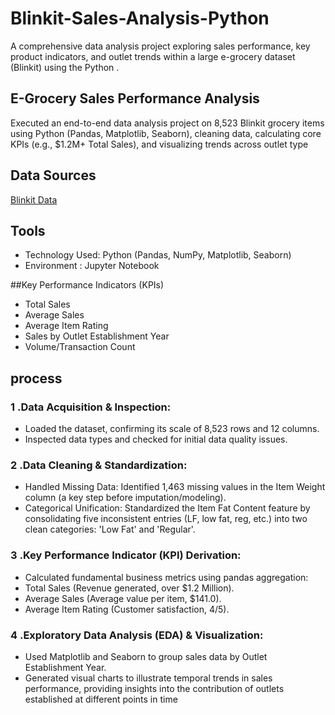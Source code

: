 # Blinkit-Sales-Analysis-Python
A comprehensive data analysis project exploring sales performance, key product indicators, and outlet trends within a large e-grocery dataset (Blinkit) using the Python .

## E-Grocery Sales Performance Analysis
Executed an end-to-end data analysis project on 8,523 Blinkit grocery items using Python (Pandas, Matplotlib, Seaborn), cleaning data, calculating core KPIs (e.g., $1.2M+ Total Sales), and visualizing trends across outlet type

## Data Sources
<a href ="https://github.com/sathwik-cherukuri/Blinkit-Sales-Analysis-Python/blob/main/BlinkIT%20Grocery%20Data.xlsx" >Blinkit Data</a>

## Tools
- Technology Used: Python (Pandas, NumPy, Matplotlib, Seaborn)
- Environment : Jupyter Notebook
  
##Key Performance Indicators (KPIs)
- Total Sales
- Average Sales
- Average Item Rating
- Sales by Outlet Establishment Year
- Volume/Transaction Count
  

## process
### 1 .Data Acquisition & Inspection:
- Loaded the dataset, confirming its scale of 8,523 rows and 12 columns.
- Inspected data types and checked for initial data quality issues.
### 2 .Data Cleaning & Standardization:
- Handled Missing Data: Identified 1,463 missing values in the Item Weight column (a key step before imputation/modeling).
- Categorical Unification: Standardized the Item Fat Content feature by consolidating five inconsistent entries (LF, low fat, reg, etc.) into two clean categories: 'Low Fat' and 'Regular'.
### 3 .Key Performance Indicator (KPI) Derivation:
- Calculated fundamental business metrics using pandas aggregation:
- Total Sales (Revenue generated, over $1.2 Million).
- Average Sales (Average value per item, $141.0).
- Average Item Rating (Customer satisfaction, 4/5).
### 4 .Exploratory Data Analysis (EDA) & Visualization:
- Used Matplotlib and Seaborn to group sales data by Outlet Establishment Year.
- Generated visual charts to illustrate temporal trends in sales performance, providing insights into the contribution of outlets established at different points in time
